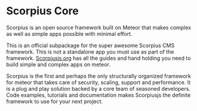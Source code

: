 # Scorpius Core

Scorpius is an open source framework built on Meteor that makes complex as well as simple apps possible with minimal effort.

This is an official subpackage for the super awesome Scorpius CMS framework. This is not a standalone app you must use as part of the framework.
[Scorpiusjs.org](http://scorpiusjs.org) has all the guides and hand holding you need to build simple and complex apps on meteor.

Scorpius is the first and perhaps the only structurally organized framework for meteor that takes care of security, scaling, support and performance. It is a plug and play solution backed by a core team of seasoned developers. Code examples, tutorials and documentation makes Scorpiusjs the definite framework to use for your next project.
